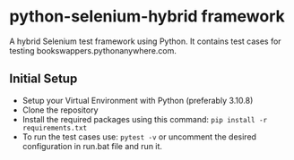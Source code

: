 # python-selenium-hybrid framework
A hybrid Selenium test framework using Python. It contains test cases for testing bookswappers.pythonanywhere.com.

## Initial Setup

* Setup your Virtual Environment with Python (preferably 3.10.8)
* Clone the repository
* Install the required packages using this command:
`pip install -r requirements.txt`
* To run the test cases use: `pytest -v` or uncomment the desired configuration in run.bat file and run it. 
